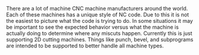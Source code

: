 There are a lot of machine CNC machine manufacturers around the world. Each of these machines has a unique style of NC code. Due to this it is not the easiest to picture what the code is trying to do. In some situations it may be important to see the expected behavior versus what the machine is actually doing to determine where any miscuts happen. Currently this is just supporting 2D cutting machines. Things like punch, bevel, and subprograms are intended to be supported to better handle all machine types. 
